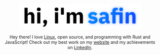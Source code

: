 <p align="center">
  <img src="./assets/intro.svg" width="400px" />
</p>

<p align="center">
Hey there! I love <a href="https://github.com/safinsingh/dot">Linux</a>, open source, and programming with Rust and JavaScript! Check out my best work on my <a href="https://safin.dev">website</a> and my achievements on <a href="https://www.linkedin.com/in/safinsingh">LinkedIn</a>.
</p>
